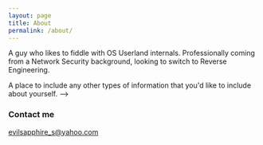 ```yaml
---
layout: page
title: About
permalink: /about/
---
```


A guy who likes to fiddle with OS Userland internals. Professionally coming from a Network Security background, looking to switch to Reverse Engineering.


<!-- ### More Information -->

 A place to include any other types of information that you'd like to include about yourself.
-->
### Contact me

[evilsapphire_s@yahoo.com](mailto:evilsapphire_s@yahoo.com)
